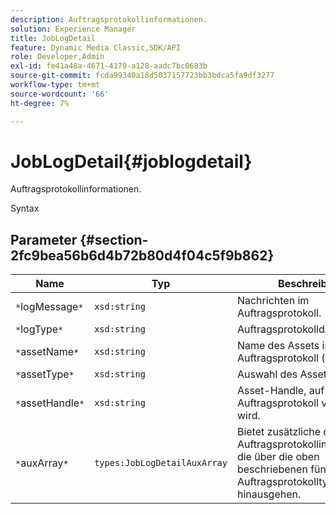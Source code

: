 ```yaml
---
description: Auftragsprotokollinformationen.
solution: Experience Manager
title: JobLogDetail
feature: Dynamic Media Classic,SDK/API
role: Developer,Admin
exl-id: fe41a48a-4671-4179-a128-aadc7bc0683b
source-git-commit: fcda99340a18d5037157723bb3bdca5fa9df3277
workflow-type: tm+mt
source-wordcount: '66'
ht-degree: 7%

---
```


# JobLogDetail{#joblogdetail}

Auftragsprotokollinformationen.

Syntax

## Parameter {#section-2fc9bea56b6d4b72b80d4f04c5f9b862}

| Name | Typ | Beschreibung |
|---|---|---|
| `*`logMessage`*` | `xsd:string` | Nachrichten im Auftragsprotokoll. |
| `*`logType`*` | `xsd:string` | Auftragsprotokolldateityp. |
| `*`assetName`*` | `xsd:string` | Name des Assets im Auftragsprotokoll (optional). |
| `*`assetType`*` | `xsd:string` | Auswahl des Asset-Typs. |
| `*`assetHandle`*` | `xsd:string` | Asset-Handle, auf die im Auftragsprotokoll verwiesen wird. |
| `*`auxArray`*` | `types:JobLogDetailAuxArray` | Bietet zusätzliche detaillierte Auftragsprotokollinformationen, die über die oben beschriebenen fünf Auftragsprotokolltypen hinausgehen. |
